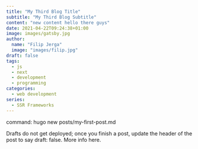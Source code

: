 ```yaml
---
title: "My Third Blog Title"
subtitle: "My Third Blog Subtitle"
content: "new content hello there guys"
date: 2021-04-22T09:24:38+01:00
image: images/gatsby.jpg
author:
  name: "Filip Jerga"
  image: "images/filip.jpg"
draft: false
tags:
  - js
  - next
  - development
  - programming
categories:
  - web development
series:
  - SSR Frameworks
---
```


command: hugo new posts/my-first-post.md

Drafts do not get deployed; once you finish a post, update the header of the post to say draft: false. More info here.
